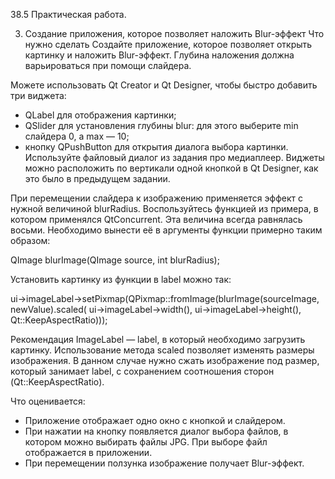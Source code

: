 38.5 Практическая работа.

3. Создание приложения, которое позволяет наложить Blur-эффект
Что нужно сделать
Создайте приложение, которое позволяет открыть картинку и наложить Blur-эффект.
Глубина наложения должна варьироваться при помощи слайдера.

Можете использовать Qt Creator и Qt Designer, чтобы быстро добавить три виджета:
- QLabel для отображения картинки;
- QSlider для установления глубины blur: для этого выберите min слайдера 0, а max — 10;
- кнопку QPushButton для открытия диалога выбора картинки. 
Используйте файловый диалог из задания про медиаплеер. Виджеты можно расположить по вертикали одной кнопкой
в Qt Designer, как это было в предыдущем задании.

При перемещении слайдера к изображению применяется эффект с нужной величиной blurRadius.
Воспользуйтесь функцией из примера, в котором применялся QtConcurrent.
Эта величина всегда равнялась восьми. Необходимо вынести её в аргументы функции примерно таким образом:

QImage blurImage(QImage source, int blurRadius);

Установить картинку из функции в label можно так:

ui->imageLabel->setPixmap(QPixmap::fromImage(blurImage(sourceImage, newValue).scaled(
ui->imageLabel->width(),
ui->imageLabel->height(), Qt::KeepAspectRatio)));

Рекомендация
ImageLabel — label, в который необходимо загрузить картинку. Использование метода scaled позволяет изменять размеры изображения.
В данном случае нужно сжать изображение под размер, который занимает label, с сохранением соотношения сторон (Qt::KeepAspectRatio).

Что оценивается:
- Приложение отображает одно окно с кнопкой и слайдером.
- При нажатии на кнопку появляется диалог выбора файлов, в котором можно выбирать файлы JPG. При выборе файл отображается в приложении.
- При перемещении ползунка изображение получает Blur-эффект.
